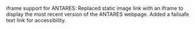 iframe support for ANTARES: Replaced static image link with an iframe to display the most recent version of the ANTARES webpage. Added a failsafe text link for accessibility.